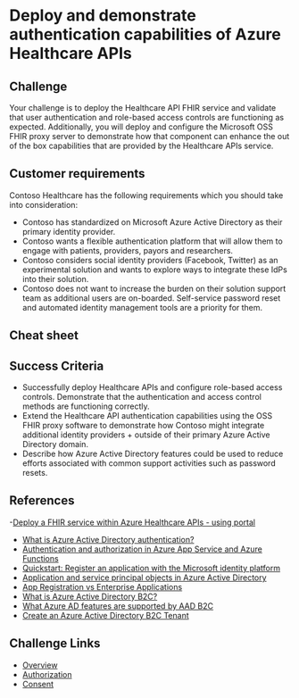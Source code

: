 # Deploy and demonstrate authentication capabilities of Azure Healthcare APIs

## Challenge

Your challenge is to deploy the Healthcare API FHIR service and validate that user authentication and role-based access controls are functioning as expected. Additionally, you will deploy and configure the Microsoft OSS FHIR proxy server to demonstrate how that component can enhance the out of the box capabilities that are provided by the Healthcare APIs service.

## Customer requirements

Contoso Healthcare has the following requirements which you should take into consideration:

- Contoso has standardized on Microsoft Azure Active Directory as their primary identity provider.
- Contoso wants a flexible authentication platform that will allow them to engage with patients, providers, payors and researchers.
- Contoso considers social identity providers (Facebook, Twitter) as an experimental solution and wants to explore ways to integrate these IdPs into their solution.
 - Contoso does not want to increase the burden on their solution support team as additional users are on-boarded. Self-service password reset and automated identity management tools are a priority for them.

## Cheat sheet


## Success Criteria

+ Successfully deploy Healthcare APIs and configure role-based access controls. Demonstrate that the authentication and access control methods are functioning correctly.
+ Extend the Healthcare API authentication capabilities using the OSS FHIR proxy software to demonstrate how Contoso might integrate additional identity providers + outside of their primary Azure Active Directory domain.
+ Describe how Azure Active Directory features could be used to reduce efforts associated with common support activities such as password resets.


## References

-[Deploy a FHIR service within Azure Healthcare APIs - using portal](https://docs.microsoft.com/en-us/azure/healthcare-apis/fhir/fhir-portal-quickstart)
- [What is Azure Active Directory authentication?](https://docs.microsoft.com/en-us/azure/active-directory/authentication/overview-authentication)
- [Authentication and authorization in Azure App Service and Azure Functions](https://docs.microsoft.com/en-us/azure/app-service/overview-authentication-authorization)
- [Quickstart: Register an application with the Microsoft identity platform](https://docs.microsoft.com/en-us/azure/active-directory/develop/quickstart-register-app)
- [Application and service principal objects in Azure Active Directory](https://docs.microsoft.com/en-us/azure/active-directory/develop/app-objects-and-service-principals)
- [App Registration vs Enterprise Applications](https://docs.microsoft.com/en-us/answers/questions/270680/app-registration-vs-enterprise-applications.html)
- [What is Azure Active Directory B2C?](https://docs.microsoft.com/en-us/azure/active-directory-b2c/overview)
- [What Azure AD features are supported by AAD B2C](https://docs.microsoft.com/en-us/azure/active-directory-b2c/supported-azure-ad-features)
- [Create an Azure Active Directory B2C Tenant](https://docs.microsoft.com/en-us/azure/active-directory-b2c/tutorial-create-tenant)

## Challenge Links

+ [Overview](Readme.md)
+ [Authorization](Challenge-Authorization.md)
+ [Consent](Challenge-Consent.md)